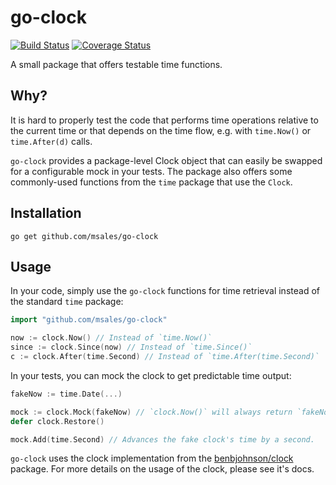 # go-clock
[![Build Status](https://travis-ci.com/msales/go-clock.svg?token=jnuRixQ5JT2Tqqcethpp&branch=master)](https://travis-ci.com/msales/go-clock)
[![Coverage Status](https://coveralls.io/repos/github/msales/go-clock/badge.svg?branch=master&t=x6DuOO)](https://coveralls.io/github/msales/go-clock?branch=master)

A small package that offers testable time functions.

## Why?
It is hard to properly test the code that performs time operations relative to the current time
or that depends on the time flow, e.g. with `time.Now()` or `time.After(d)` calls.

`go-clock` provides a package-level Clock object that can easily be swapped for a configurable mock in your tests.
The package also offers some commonly-used functions from the `time` package that use the `Clock`.

## Installation
```shell script
go get github.com/msales/go-clock
```

## Usage
In your code, simply use the `go-clock` functions for time retrieval instead of the standard `time` package:

```go
import "github.com/msales/go-clock"

now := clock.Now() // Instead of `time.Now()`
since := clock.Since(now) // Instead of `time.Since()`
c := clock.After(time.Second) // Instead of `time.After(time.Second)`
```

In your tests, you can mock the clock to get predictable time output:

```go
fakeNow := time.Date(...)

mock := clock.Mock(fakeNow) // `clock.Now()` will always return `fakeNow` time.
defer clock.Restore()

mock.Add(time.Second) // Advances the fake clock's time by a second.
```

`go-clock` uses the clock implementation from the [benbjohnson/clock](https://github.com/benbjohnson/clock) package.
For more details on the usage of the clock, please see it's docs.
